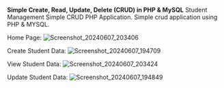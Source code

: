 **Simple Create, Read, Update, Delete (CRUD) in PHP & MySQL**
Student Management Simple CRUD PHP Application. Simple crud application using PHP & MYSQL.

Home Page: 
![Screenshot_20240607_203406](https://github.com/dhanashrighagare/CRUD_PHP/assets/77435428/880b3ec2-55df-45bb-82e0-a7fe361ebc91)

Create Student Data:
![Screenshot_20240607_194709](https://github.com/dhanashrighagare/CRUD_PHP/assets/77435428/a90e5fbe-4d3e-47c7-a78a-172ad30562a8)

View Student Data: 
![Screenshot_20240607_203424](https://github.com/dhanashrighagare/CRUD_PHP/assets/77435428/bd8d96d8-7449-43ee-9917-6154de6146fc)

Update Student Data: 
![Screenshot_20240607_194849](https://github.com/dhanashrighagare/CRUD_PHP/assets/77435428/88f02093-5980-4725-876e-612fc7c507dd)
